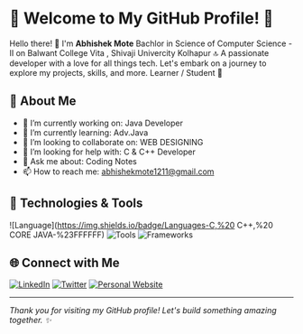 # 🌟 Welcome to My GitHub Profile! 🌟

Hello there! 👋 I'm **Abhishek Mote** Bachlor in Science of Computer Science - II  on Balwant College Vita , Shivaji Univercity Kolhapur  🔝
A passionate developer with a love for all things tech. Let's embark on a journey to explore my projects, skills, and more. Learner / Student 🚀



## 🚀 About Me

- 🔭 I’m currently working on: Java Developer
- 🌱 I’m currently learning: Adv.Java
- 👯 I’m looking to collaborate on: WEB DESIGNING
- 🤔 I’m looking for help with: C & C++ Developer
- 💬 Ask me about: Coding Notes
- 📫 How to reach me: abhishekmote1211@gmail.com

## 🔧 Technologies & Tools

![Language](https://img.shields.io/badge/Languages-C,%20 C++,%20 CORE JAVA-%23FFFFFF)
![Tools](https://img.shields.io/badge/Tools-SQL,%20Tool2,%20Tool3-%23FFFFFF)
![Frameworks](https://img.shields.io/badge/Frameworks-Framework1,%20Framework2,%20Framework3-%23FFFFFF)



## 🌐 Connect with Me

[![LinkedIn](https://img.shields.io/badge/-LinkedIn-blue)](https://www.linkedin.com/in/YourProfile)
[![Twitter](https://img.shields.io/badge/-Twitter-blue)](https://twitter.com/YourProfile)
[![Personal Website](https://img.shields.io/badge/-Personal%20Website-blue)](https://yourwebsite.com)

---

_Thank you for visiting my GitHub profile! Let's build something amazing together. ✨_

